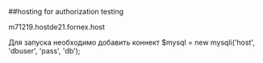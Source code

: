 
##hosting for authorization testing

m71219.hostde21.fornex.host


Для запуска необходимо добавить коннект $mysql = new mysqli('host', 'dbuser', 'pass', 'db');